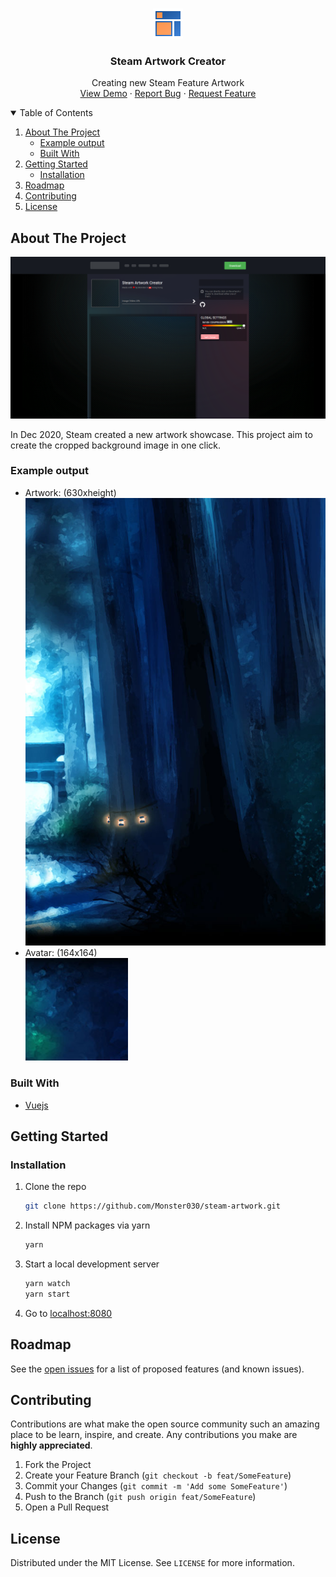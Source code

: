 <br />
<p align="center">
  <a href="https://github.com/Monster030/steam-artwork">
    <img src="images/logo.png" alt="Logo" width="48" height="48">
  </a>

  <h3 align="center">Steam Artwork Creator</h3>

  <p align="center">
    Creating new Steam Feature Artwork
    <br/>
    <a href="https://artwork.monstery.net/">View Demo</a>
    ·
    <a href="https://github.com/Monster030/steam-artwork/issues">Report Bug</a>
    ·
    <a href="https://github.com/Monster030/steam-artwork/issues">Request Feature</a>
  </p>
</p>



<!-- TABLE OF CONTENTS -->
<details open="open">
  <summary>Table of Contents</summary>
  <ol>
    <li>
      <a href="#about-the-project">About The Project</a>
      <ul>
        <li><a href="#example-output">Example output</a></li>
        <li><a href="#built-with">Built With</a></li>
      </ul>
    </li>
    <li>
      <a href="#getting-started">Getting Started</a>
      <ul>
        <li><a href="#installation">Installation</a></li>
      </ul>
    </li>
    <li><a href="#roadmap">Roadmap</a></li>
    <li><a href="#contributing">Contributing</a></li>
    <li><a href="#license">License</a></li>
  </ol>
</details>



<!-- ABOUT THE PROJECT -->
## About The Project

[![Screenshot](images/screenshot.png)](https://artwork2020.m0n5ter.com/)

In Dec 2020, Steam created a new artwork showcase. This project aim to create the cropped background image in one click.

### Example output
* Artwork: (630xheight)<br/>
![Artwork Output](images/main.png)
* Avatar: (164x164)<br/>
![Avatar Output](images/avatar.png)

### Built With

* [Vuejs](https://vuejs.org)



<!-- GETTING STARTED -->
## Getting Started

### Installation

1. Clone the repo
   ```sh
   git clone https://github.com/Monster030/steam-artwork.git
   ```
2. Install NPM packages via yarn
   ```sh
   yarn
   ```
3. Start a local development server
   ```sh
   yarn watch
   yarn start
   ```
4. Go to [localhost:8080](http://localhost:8080/)



<!-- ROADMAP -->
## Roadmap

See the [open issues](https://github.com/Monster030/steam-artwork/issues) for a list of proposed features (and known issues).



<!-- CONTRIBUTING -->
## Contributing

Contributions are what make the open source community such an amazing place to be learn, inspire, and create. Any contributions you make are **highly appreciated**.

1. Fork the Project
2. Create your Feature Branch (`git checkout -b feat/SomeFeature`)
3. Commit your Changes (`git commit -m 'Add some SomeFeature'`)
4. Push to the Branch (`git push origin feat/SomeFeature`)
5. Open a Pull Request



<!-- LICENSE -->
## License

Distributed under the MIT License. See `LICENSE` for more information.
